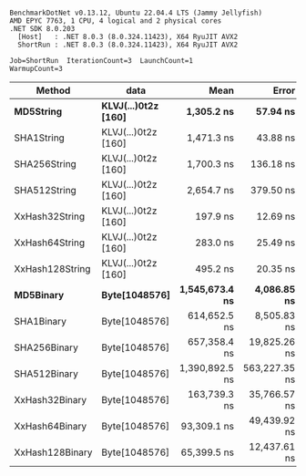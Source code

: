 ```

BenchmarkDotNet v0.13.12, Ubuntu 22.04.4 LTS (Jammy Jellyfish)
AMD EPYC 7763, 1 CPU, 4 logical and 2 physical cores
.NET SDK 8.0.203
  [Host]   : .NET 8.0.3 (8.0.324.11423), X64 RyuJIT AVX2
  ShortRun : .NET 8.0.3 (8.0.324.11423), X64 RyuJIT AVX2

Job=ShortRun  IterationCount=3  LaunchCount=1  
WarmupCount=3  

```
| Method          | data                | Mean           | Error         | StdDev       | Min            | Max            | Gen0   | Allocated |
|---------------- |-------------------- |---------------:|--------------:|-------------:|---------------:|---------------:|-------:|----------:|
| **MD5String**       | **KLVJ(...)0t2z [160]** |     **1,305.2 ns** |      **57.94 ns** |      **3.18 ns** |     **1,301.6 ns** |     **1,307.5 ns** | **0.0134** |    **1128 B** |
| SHA1String      | KLVJ(...)0t2z [160] |     1,471.3 ns |      43.88 ns |      2.41 ns |     1,468.5 ns |     1,472.8 ns | 0.0153 |    1416 B |
| SHA256String    | KLVJ(...)0t2z [160] |     1,700.3 ns |     136.18 ns |      7.46 ns |     1,692.3 ns |     1,707.2 ns | 0.0210 |    1856 B |
| SHA512String    | KLVJ(...)0t2z [160] |     2,654.7 ns |     379.50 ns |     20.80 ns |     2,637.2 ns |     2,677.7 ns | 0.0381 |    3240 B |
| XxHash32String  | KLVJ(...)0t2z [160] |       197.9 ns |      12.69 ns |      0.70 ns |       197.1 ns |       198.4 ns | 0.0069 |     584 B |
| XxHash64String  | KLVJ(...)0t2z [160] |       283.0 ns |      25.49 ns |      1.40 ns |       281.6 ns |       284.4 ns | 0.0086 |     728 B |
| XxHash128String | KLVJ(...)0t2z [160] |       495.2 ns |      20.35 ns |      1.12 ns |       494.0 ns |       496.2 ns | 0.0134 |    1128 B |
| **MD5Binary**       | **Byte[1048576]**       | **1,545,673.4 ns** |   **4,086.85 ns** |    **224.01 ns** | **1,545,416.5 ns** | **1,545,828.0 ns** |      **-** |      **41 B** |
| SHA1Binary      | Byte[1048576]       |   614,652.5 ns |   8,505.83 ns |    466.23 ns |   614,356.5 ns |   615,190.0 ns |      - |      49 B |
| SHA256Binary    | Byte[1048576]       |   657,358.4 ns |  19,825.26 ns |  1,086.69 ns |   656,120.9 ns |   658,156.8 ns |      - |      57 B |
| SHA512Binary    | Byte[1048576]       | 1,390,892.5 ns | 563,227.35 ns | 30,872.39 ns | 1,372,342.6 ns | 1,426,530.9 ns |      - |      89 B |
| XxHash32Binary  | Byte[1048576]       |   163,739.3 ns |  35,766.57 ns |  1,960.49 ns |   162,349.2 ns |   165,981.7 ns |      - |      32 B |
| XxHash64Binary  | Byte[1048576]       |    93,309.1 ns |  49,439.92 ns |  2,709.97 ns |    91,436.2 ns |    96,416.5 ns |      - |      32 B |
| XxHash128Binary | Byte[1048576]       |    65,399.5 ns |  12,437.61 ns |    681.75 ns |    64,942.6 ns |    66,183.1 ns |      - |      40 B |
